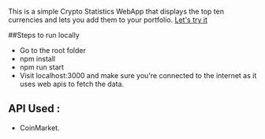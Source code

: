 This is a simple Crypto Statistics WebApp that displays the top ten currencies and lets you add them to your portfolio.
[Let's try it](https://sangeetmanghnani.github.io/crypto-stats/)

##Steps to run locally
- Go to the root folder
- npm install
- npm run start
- Visit localhost:3000 and make sure you're connected to the internet as it uses web apis to fetch the data.

## API Used :
- CoinMarket.